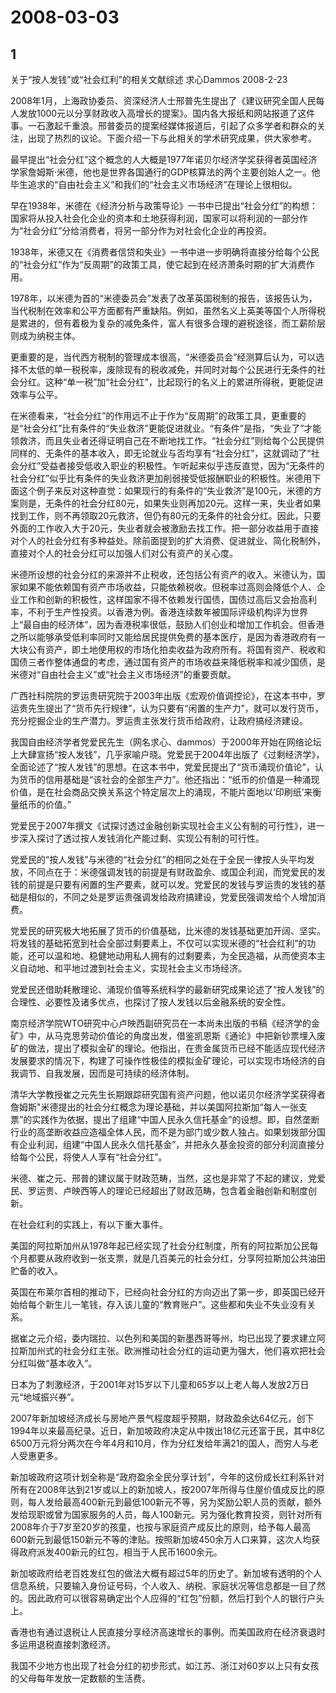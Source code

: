 # 2008-03-03

## 1

关于“按人发钱”或“社会红利”的相关文献综述 求心Dammos 2008-2-23

2008年1月，上海政协委员、资深经济人士邢普先生提出了《建议研究全国人民每人发放1000元以分享财政收入高增长的提案》。国内各大报纸和网站报道了这件事。一石激起千重浪。邢普委员的提案经媒体报道后，引起了众多学者和群众的关注，出现了热烈的议论。下面介绍一下与此相关的学术研究成果，供大家参考。

最早提出“社会分红”这个概念的人大概是1977年诺贝尔经济学奖获得者英国经济学家詹姆斯·米德，他也是世界各国通行的GDP核算法的两个主要创始人之一。他毕生追求的“自由社会主义”和我们的“社会主义市场经济”在理论上很相似。

早在1938年，米德在《经济分析与政策导论》一书中已提出“社会分红”的构想：国家将从投入社会化企业的资本和土地获得利润，国家可以将利润的一部分作为“社会分红”分给消费者，将另一部分作为对社会化企业的再投资。

1938年，米德又在《消费者信贷和失业》一书中进一步明确将直接分给每个公民的“社会分红”作为“反周期”的政策工具，使它起到在经济萧条时期的扩大消费作用。

1978年，以米德为首的“米德委员会”发表了改革英国税制的报告，该报告认为，当代税制在效率和公平方面都有严重缺陷。例如，虽然名义上英美等国个人所得税是累进的，但有着极为复杂的减免条件，富人有很多合理的避税途径，而工薪阶层则成为纳税主体。

更重要的是，当代西方税制的管理成本很高，“米德委员会”经测算后认为，可以选择不太低的单一税税率，废除现有的税收减免，并同时对每个公民进行无条件的社会分红。这种“单一税”加“社会分红”，比起现行的名义上的累进所得税，更能促进效率与公平。

在米德看来，“社会分红”的作用远不止于作为“反周期”的政策工具，更重要的是“社会分红”比有条件的“失业救济”更能促进就业。“有条件”是指，“失业了”才能领救济，而且失业者还得证明自己在不断地找工作。“社会分红”则给每个公民提供同样的、无条件的基本收入，即无论就业与否均享有“社会分红”，这就调动了“社会分红”受益者接受低收入职业的积极性。乍听起来似乎违反直觉，因为“无条件的社会分红”似乎比有条件的失业救济更加削弱接受低报酬职业的积极性。米德用下面这个例子来反对这种直觉：如果现行的有条件的“失业救济”是100元，米德的方案则是，无条件的社会分红80元，如果失业则再加20元。这样一来，失业者如果找到工作，则不再领取20元救济，但仍有80元的无条件的社会分红。因此，只要外面的工作收入大于20元，失业者就会被激励去找工作。把一部分收益用于直接对个人的社会分红有多种益处。除前面提到的扩大消费、促进就业、简化税制外，直接对个人的社会分红可以加强人们对公有资产的关心度。

米德所设想的社会分红的来源并不止税收，还包括公有资产的收入。米德认为，国家如果不能依赖国有资产市场收益，只能依赖税收。但税率过高则会降低个人、企业工作和创新的积极性，这样国家不得不依赖发行国债，国债过高后又会抬高利率，不利于生产性投资。以香港为例。香港连续数年被国际评级机构评为世界上“最自由的经济体”，因为香港税率很低，鼓励人们创业和增加工作机会。但香港之所以能够承受低利率同时又能给居民提供免费的基本医疗，是因为香港政府有一大块公有资产，即土地使用权的市场化拍卖收益为政府所有。将国有资产、税收和国债三者作整体通盘的考虑，通过国有资产的市场收益来降低税率和减少国债，是米德对“自由社会主义”或“社会主义市场经济”的重要贡献。

广西社科院院的罗运贵研究院于2003年出版《宏观价值调控论》，在这本书中，罗运贵先生提出了“货币先行规律”，认为只要有“闲置的生产力”，就可以发行货币，充分挖掘企业的生产潜力。罗运贵主张发行货币给政府，让政府搞经济建设。

我国自由经济学者党爱民先生（网名求心、dammos）于2000年开始在网络论坛上大肆宣扬“按人发钱”，几乎家喻户晓。党爱民于2004年出版了《过剩经济学》，全面论述了“按人发钱”的思想。在这本书中，党爱民提出了“货币涌现价值论”，认为货币的信用基础是“该社会的全部生产力”。他还指出：“纸币的价值是一种涌现价值，是在社会商品交换关系这个特定层次上的涌现，不能片面地以‘印刷纸’来衡量纸币的价值。”

党爱民于2007年撰文《试探讨透过金融创新实现社会主义公有制的可行性》，进一步深入探讨了透过按人发钱消化产能过剩、实现公有制的可行性。

党爱民的“按人发钱”与米德的“社会分红”的相同之处在于全民一律按人头平均发放，不同点在于：米德强调发钱的前提是有财政盈余、或国企利润，而党爱民的发钱的前提是只要有闲置的生产要素，就可以发。党爱民的发钱与罗运贵的发钱的基础是相似的，不同之处是罗运贵强调发给政府搞建设，党爱民强调发给个人增加消费。

党爱民的研究极大地拓展了货币的价值基础，比米德的发钱基础更加开阔、坚实。将发钱的基础拓宽到社会全部过剩要素上，不仅可以实现米德的“社会红利”的功能，还可以温和地、稳健地动用私人拥有的过剩要素，为全民造福，从而使资本主义自动地、和平地过渡到社会主义，实现社会主义市场经济。

党爱民还借助耗散理论、涌现价值等系统科学的最新研究成果论述了“按人发钱”的合理性、必要性及诸多优点，也探讨了按人发钱以后金融系统的安全性。

南京经济学院WTO研究中心卢映西副研究员在一本尚未出版的书稿《经济学的金矿》中，从马克思劳动价值论的角度出发，借鉴凯恩斯《通论》中把新钞票埋入废矿的做法，提出了模拟金矿的理论。他指出，在贵金属货币已经不能适应现代经济发展要求的情况下，构建了可操作性极佳的模拟金矿理论，可以实现市场经济的自我调节、自我发展，因而是可持续的经济体制。

清华大学教授崔之元先生长期跟踪研究国有资产问题，他以诺贝尔经济学奖获得者詹姆斯"米德提出的社会分红概念为理论基础，并以美国阿拉斯加“每人一张支票”的实践作为依据，提出了组建“中国人民永久信托基金”的设想。即，自然垄断行业的高垄断收益应造福全体人民，而不是为部门或少数人独占。如果划拨部分国有企业利润，组建“中国人民永久信托基金”，并把永久基金投资的部分利润直接分给每个公民，将使人人享有“社会分红”。

米德、崔之元、邢普的建议属于财政范畴，当然，这也是非常了不起的建议，党爱民、罗运贵、卢映西等人的理论已经超出了财政范畴，包含着金融创新和制度创新。

在社会红利的实践上，有以下重大事件。

美国的阿拉斯加州从1978年起已经实现了社会分红制度，所有的阿拉斯加公民每个月都要从政府收到一张支票，就是几百美元的社会分红，分享阿拉斯加公共油田贮备的收入。

英国在布莱尔首相的推动下，已经向社会分红的方向迈出了第一步，即英国已经开始给每个新生儿一笔钱，存入该儿童的“教育账户”。这些都和失业不失业没有关系。

据崔之元介绍，委内瑞拉、以色列和美国的新墨西哥等州，均已出现了要求建立阿拉斯加州式的社会分红主张。欧洲推动社会分红的运动更为强大，他们喜欢把社会分红叫做“基本收入”。

日本为了刺激经济，于2001年对15岁以下儿童和65岁以上老人每人发放2万日元“地域振兴券”。

2007年新加坡经济成长与房地产景气程度超乎预期，财政盈余达64亿元，创下1994年以来最高纪录。近日，新加坡政府决定从中拨出18亿元还富于民，其中8亿6500万元将分两次在今年4月和10月，作为分红发给年满21的国人，而穷人与老人受惠更多。

新加坡政府这项计划全称是“政府盈余全民分享计划”，今年的这份成长红利系针对所有在2008年达到21岁或以上的新加坡人，按2007年所得与住屋价值成反比的原则，每人发给最高400新元到最低100新元不等，另为奖励公职人员的贡献，额外发给现职或曾为国家服务的人员，每人100新元。另为强化教育投资，则针对所有2008年介于7岁至20岁的孩童，也按与家庭资产成反比的原则，给予每人最高600新元到最低150新元不等的津贴。按照新加坡450余万人口来算，这次人均获得政府派发400新元的红包，相当于人民币1600余元。

新加坡政府给老百姓发红包的做法大概有超过5年的历史了。新加坡有透明的个人信息系统，只要输入身份证号码，个人收入、纳税、家庭状况等信息都是一目了然的。因此政府可以很容易确定出个人应得的“红包”份额，然后打到个人的银行户头上。

香港也有通过退税让人民直接分享经济高速增长的事例。而美国政府在经济衰退时多运用退税直接刺激经济。

我国不少地方也出现了社会分红的初步形式，如江苏、浙江对60岁以上只有女孩的父母每年发放一定数额的生活费。

